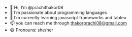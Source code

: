 - 👋 Hi, I’m @prachithakor08
- 👀 I’m passionate about programming languages 
- 🌱 I’m currently learning javascript frameworks and tableu
- 📫 you can reach me through thakorprachi08@gmail.com
- 😄 Pronouns: she/her
  

<!---
prachithakor08/prachithakor08 is a ✨ special ✨ repository because its `README.md` (this file) appears on your GitHub profile.
You can click the Preview link to take a look at your changes.
--->
